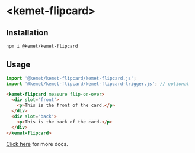 # \<kemet-flipcard>

## Installation
```bash
npm i @kemet/kemet-flipcard
```

## Usage
```js
import '@kemet/kemet-flipcard/kemet-flipcard.js';
import '@kemet/kemet-flipcard/kemet-flipcard-trigger.js'; // optional
```

```html
<kemet-flipcard measure flip-on-over>
  <div slot="front">
    <p>This is the front of the card.</p>
  </div>
  <div slot="back">
    <p>This is the back of the card.</p>
  </div>
</kemet-flipcard>
```

[Click here](http://kemet.online/flipcard) for more docs.
